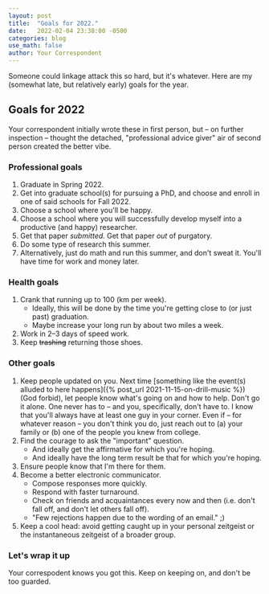 ```yaml
---
layout: post
title:  "Goals for 2022."
date:   2022-02-04 23:38:00 -0500
categories: blog
use_math: false
author: Your Correspondent
---
```


Someone could linkage attack this so hard, but it's whatever. Here are my (somewhat late, but relatively early) goals for the year.

## Goals for 2022

Your correspondent initially wrote these in first person, but &ndash; on further inspection &ndash; thought the detached, "professional advice giver" air of second person created the better vibe.

### Professional goals

1. Graduate in Spring 2022.
1. Get into graduate school(s) for pursuing a PhD, and choose and enroll in one of said schools for Fall 2022.
1. Choose a school where you'll be happy.
1. Choose a school where you will successfully develop myself into a productive (and happy) researcher.
1. Get that paper *submitted*. Get that paper *out* of purgatory.
1. Do some type of research this summer.
1. Alternatively, just do math and run this summer, and don't sweat it. You'll have time for work and money later.

### Health goals

1. Crank that running up to 100 (km per week).
	* Ideally, this will be done by the time you're getting close to (or just past) graduation.
	* Maybe increase your long run by about two miles a week.
1. Work in 2&ndash;3 days of speed work.
1. Keep ~~trashing~~ returning those shoes.

### Other goals

1. Keep people updated on you. Next time [something like the event(s) alluded to here happens]({% post_url 2021-11-15-on-drill-music %}) (God forbid), let people know what's going on and how to help. Don't go it alone. One never has to &ndash; and you, specifically, don't have to. I know that you'll always have at least one guy in your corner. Even if &ndash; for whatever reason &ndash; you don't think you do, just reach out to (a) your family or (b) one of the people you knew from college.
1. Find the courage to ask the "important" question.
	* And ideally get the affirmative for which you're hoping.
	* And ideally have the long term result be that for which you're hoping.
1. Ensure people know that I'm there for them.
1. Become a better electronic communicator.
	* Compose responses more quickly.
	* Respond with faster turnaround.
	* Check on friends and acquaintances every now and then (i.e. don't fall off, and don't let others fall off).
	* "Few rejections happen due to the wording of an email." ;)
1. Keep a cool head: avoid getting caught up in your personal zeitgeist or the instantaneous zeitgeist of a broader group.

### Let's wrap it up

Your correspodent knows you got this. Keep on keeping on, and don't be too guarded.
